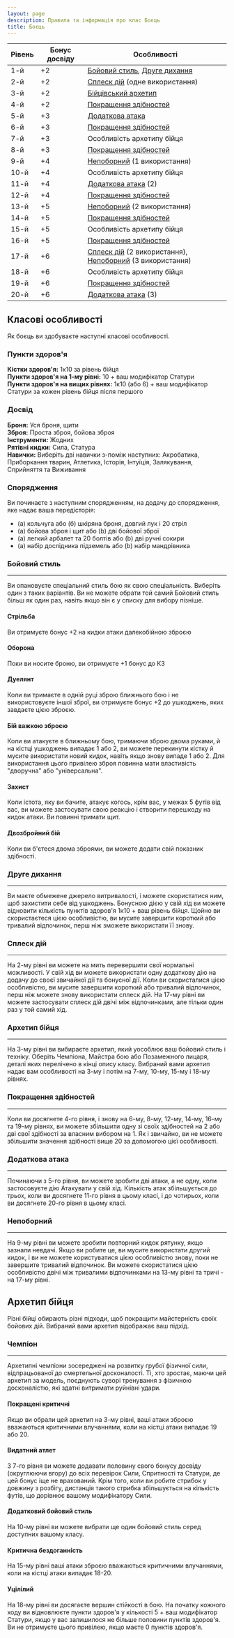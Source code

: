 ```yaml
---
layout: page
description: Правила та інформація про клас Боєць
title: Боєць
---
```


<div class="table-wrapper" markdown="block">

| Рівень | Бонус досвіду | Особливості                                                                            |
| ------ | ------------- | -------------------------------------------------------------------------------------- |
| 1-й    | +2            | [Бойовий стиль](#бойовий-стиль), [Друге дихання](#друге-дихання)                       |
| 2-й    | +2            | [Сплеск дій](#сплеск-дій) (одне використання)                                          |
| 3-й    | +2            | [Бійцівський архетип](#архетип-бійця)                                                  |
| 4-й    | +2            | [Покращення здібностей](#покращення-здібностей)                                        |
| 5-й    | +3            | [Додаткова атака](#додаткова-атака)                                                    |
| 6-й    | +3            | [Покращення здібностей](#покращення-здібностей)                                        |
| 7-й    | +3            | Особливість архетипу бійця                                                             |
| 8-й    | +3            | [Покращення здібностей](#покращення-здібностей)                                        |
| 9-й    | +4            | [Непоборний](#непоборний) (1 використання)                                             |
| 10-й   | +4            | Особливість архетипу бійця                                                             |
| 11-й   | +4            | [Додаткова атака](#додаткова-атака) (2)                                                |
| 12-й   | +4            | [Покращення здібностей](#покращення-здібностей)                                        |
| 13-й   | +5            | [Непоборний](#непоборний) (2 використання)                                             |
| 14-й   | +5            | [Покращення здібностей](#покращення-здібностей)                                        |
| 15-й   | +5            | Особливість архетипу бійця                                                             |
| 16-й   | +5            | [Покращення здібностей](#покращення-здібностей)                                        |
| 17-й   | +6            | [Сплеск дій](#сплеск-дій) (2 використання), [Непоборний](#непоборний) (3 використання) |
| 18-й   | +6            | Особливість архетипу бійця                                                             |
| 19-й   | +6            | [Покращення здібностей](#покращення-здібностей)                                        |
| 20-й   | +6            | [Додаткова атака](#додаткова-атака) (3)                                                |

  </div>
  
## Класові особливості
Як боєць ви здобуваєте наступні класові особливості.

### Пункти здоров'я
**Кістки здоров'я:** 1к10 за рівень бійця  
**Пункти здоров'я на 1-му рівні:** 10 + ваш модифікатор Статури  
**Пункти здоров'я на вищих рівнях:** 1к10 (або 6) + ваш модифікатор Статури за кожен рівень бійця після першого

### Досвід
**Броня:** Уся броня, щити  
**Зброя:** Проста зброя, бойова зброя  
**Інструменти:** Жодних  
**Рятівні кидки:** Сила, Статура  
**Навички:** Виберіть дві навички з-поміж наступних: Акробатика, Приборкання тварин, Атлетика, Історія, Інтуїція, Залякування, Сприйняття та Виживання

### Спорядження
Ви починаєте з наступним спорядженням, на додачу до спорядження, яке надає ваша передісторія:

* (a) кольчуга або (б) шкіряна броня, довгий лук і 20 стріл
* (a) бойова зброя і щит або (b) дві бойової зброї
* (а) легкий арбалет та 20 болтів або (b) дві ручні сокири
* (a) набір дослідника підземель або (b) набір мандрівника

### Бойовий стиль
- - -
Ви опановуєте спеціальний стиль бою як свою спеціальність. Виберіть один з таких варіантів. Ви не можете обрати той самий Бойовий стиль більш як один раз, навіть якщо він є у списку для вибору пізніше.

#### Стрільба
Ви отримуєте бонус +2 на кидки атаки далекобійною зброєю

#### Оборона
Поки ви носите броню, ви отримуєте +1 бонус до КЗ

#### Дуелянт
Коли ви тримаєте в одній руці зброю ближнього бою і не використовуєте іншої зброї, ви отримуєте бонус +2 до ушкоджень, яких завдаєте цією зброєю.

#### Бій важкою зброєю
Коли ви атакуєте в ближньому бою, тримаючи зброю двома руками, й на кістці ушкоджень випадає 1 або 2, ви можете перекинути кістку й мусите використати новий кидок, навіть якщо знову випаде 1 або 2. Для використання цього привілею зброя повинна мати властивість "дворучна" або "універсальна".

#### Захист
Коли істота, яку ви бачите, атакує когось, крім вас, у межах 5 футів від вас, ви можете застосувати свою реакцію і створити перешкоду на кидок атаки. Ви повинні тримати щит.

#### Двозбройний бій
Коли ви б'єтеся двома зброями, ви можете додати свій показник здібності.

### Друге дихання
- - -
Ви маєте обмежене джерело витривалості, і можете скористатися ним, щоб захистити себе від ушкоджень. Бонусною дією у свій хід ви можете відновити кількість пунктів здоров'я 1к10 + ваш рівень бійця. Щойно ви скористаєтеся цією особливістю, ви мусите завершити короткий або тривалий відпочинок, перш ніж зможете використати її знову.

### Сплеск дій
- - -
На 2-му рівні ви можете на мить перевершити свої нормальні можливості. У свій хід ви можете використати одну додаткову дію на додачу до своєї звичайної дії та бонусної дії. Коли ви скористалися цією особливістю, ви мусите завершити короткий або тривалий відпочинок, перш ніж можете знову використати сплеск дій. На 17-му рівні ви можете застосувати сплеск дій двічі між відпочинками, але тільки один раз у той самий хід.

### Архетип бійця
- - -
На 3-му рівні ви вибираєте архетип, який уособлює ваш бойовий стиль і техніку. Оберіть Чемпіона, Майстра бою або Позамежного лицаря, деталі яких перелічено в кінці опису класу. Вибраний вами архетип надає вам особливості на 3-му і потім на 7-му, 10-му, 15-му і 18-му рівнях.

### Покращення здібностей
- - -
Коли ви досягнете 4-го рівня, і знову на 6-му, 8-му, 12-му, 14-му, 16-му та 19-му рівнях, ви можете збільшити одну зі своїх здібностей на 2 або дві свої здібності за власним вибором на 1. Як і звичайно, ви не можете збільшити значення здібності вище 20 за допомогою цієї особливості.

### Додаткова атака
- - -
Починаючи з 5-го рівня, ви можете зробити дві атаки, а не одну, коли застосовуєте дію Атакувати у свій хід. Кількість атак збільшується до трьох, коли ви досягнете 11-го рівня в цьому класі, і до чотирьох, коли ви досягнете 20-го рівня в цьому класі.

### Непоборний
- - -
На 9-му рівні ви можете зробити повторний кидок рятунку, якщо зазнали невдачі. Якщо ви робите це, ви мусите використати другий кидок, і ви не можете користуватися цією особливістю знову, поки не завершите тривалий відпочинок. Ви можете скористатися цією особливістю двічі між тривалими відпочинками на 13-му рівні та тричі - на 17-му рівні.

## Архетип бійця
Різні бійці обирають різні підходи, щоб покращити майстерність своїх бойових дій. Вибраний вами архетип відображає ваш підхід.

### Чемпіон
- - -
Архетипні чемпіони зосереджені на розвитку грубої фізичної сили, відпрацьованої до смертельної досконалості. Ті, хто зростає, маючи цей архетип за модель, поєднують суворі тренування з фізичною досконалістю, які здатні витримати руйнівні удари.

#### Покращені критичні
Якщо ви обрали цей архетип на 3-му рівні, ваші атаки зброєю вважаються критичними влучаннями, коли на кістці атаки випадає 19 або 20.

#### Видатний атлет
З 7-го рівня ви можете додавати половину свого бонусу досвіду (округлюючи вгору) до всіх перевірок Сили, Спритності та Статури, де цей бонус іще не врахований. Крім того, коли ви робите стрибок у довжину з розбігу, дистанція такого стрибка збільшується на кількість футів, що дорівнює вашому модифікатору Сили.

#### Додатковий бойовий стиль
На 10-му рівні ви можете вибрати ще один бойовий стиль серед доступних вашому класу.

#### Критична бездоганність
На 15-му рівні ваші атаки зброєю вважаються критичними влучаннями, коли на кістці атаки випадає 18-20.

#### Уцілілий
На 18-му рівні ви досягаєте вершин стійкості в бою. На початку кожного ходу ви відновлюєте пункти здоров'я у кількості 5 + ваш модифікатор Статури, якщо у вас залишилося не більше половини пунктів здоров'я. Ви не отримуєте цього привілею, якщо маєте 0 пунктів здоров'я.
